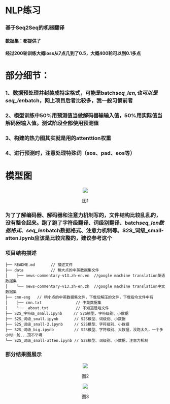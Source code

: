 # NLP练习
### 基于Seq2Seq的机器翻译

#### 数据集：都提供了
#### 经过200轮训练大概loss从7点几到了0.5，大概400轮可以到0.1多点
# 部分细节：
### 1、数据预处理并封装成特定格式，可能是batch*seq_len,也可以是seq_len*batch，网上项目后者比较多，我一般习惯前者
### 2、模型训练中50%用预测值当做解码器输输入值，50%用实际值当解码器输入值。测试阶段全部使用预测值
### 3、构建的热力图其实就是用的attenttion权重
### 4、进行预测时，注意处理特殊词（sos、pad、eos等）

# 模型图
<div align=center><img  src="https://github.com/renhongjie/NLP_process/blob/main/images/seq2seq.png"/></div>
<p align="center">图1</p>


### 为了了解编码器、解码器和注意力机制写的，文件结构比较乱乱的，没有整合起来。跑了跑了字符级翻译、词级别翻译、batch*seq_len数据格式、seq_len*batch数据格式、注意力机制等。S2S_词级_small-atten.ipynb应该是比较完整的，建议参考这个


### 项目结构描述
```
├── README.md       // 描述文件
├── data            // 稍大点的中英数据集文件 
│    ├── news-commentary-v13.zh-en.en  //google machine translation英语数据集 
│    └── news-commentary-v13.zh-en.zh  //google machine translation中文数据集 
├── cmn-eng   // 稍小点的中英数据集文件，下载后解压的文件，下载指令文件中有 
│    ├── cmn.txt               // 中英数据集
│    └── _about.txt            // 不知道是啥文件
├── S2S_字符级_small.ipynb     // S2S模型、字符级别、小数据
├── S2S_词级_small.ipynb       // S2S模型、词级别、小数据
├── S2S_词级_small-2.ipynb     // S2S模型、字符级别、小数据
├── S2S_词级_big.ipynb         // S2S模型、字符级别、大数据，没跑太久，一个多小时一轮...顶不举啊
└── S2S_词级_small-atten.ipynb // S2S模型、词级别、小数据、注意力机制
```

### 部分结果图展示
<div align=center><img  src="https://github.com/renhongjie/NLP_process/blob/main/images/机器翻译结果1.png"/></div>
<p align="center">图2</p>
<div align=center><img  src="https://github.com/renhongjie/NLP_process/blob/main/images/机器翻译结果2.png"/></div>
<p align="center">图3</p>

